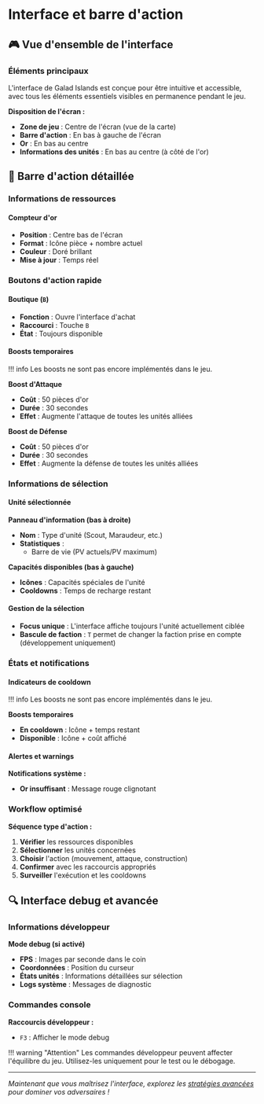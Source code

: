 # Interface et barre d'action

## 🎮 Vue d'ensemble de l'interface

### Éléments principaux

L'interface de Galad Islands est conçue pour être intuitive et accessible, avec tous les éléments essentiels visibles en permanence pendant le jeu.

**Disposition de l'écran :**

- **Zone de jeu** : Centre de l'écran (vue de la carte)
- **Barre d'action** : En bas à gauche de l'écran
- **Or** : En bas au centre
- **Informations des unités** : En bas au centre (à côté de l'or)

## 🔧 Barre d'action détaillée

### Informations de ressources

#### Compteur d'or

- **Position** : Centre bas de l'écran
- **Format** : Icône pièce + nombre actuel
- **Couleur** : Doré brillant
- **Mise à jour** : Temps réel

### Boutons d'action rapide

#### Boutique (`B`)

- **Fonction** : Ouvre l'interface d'achat
- **Raccourci** : Touche `B`
- **État** : Toujours disponible

#### Boosts temporaires

!!! info
    Les boosts ne sont pas encore implémentés dans le jeu.

**Boost d'Attaque**

- **Coût** : 50 pièces d'or
- **Durée** : 30 secondes
- **Effet** : Augmente l'attaque de toutes les unités alliées

**Boost de Défense**

- **Coût** : 50 pièces d'or
- **Durée** : 30 secondes
- **Effet** : Augmente la défense de toutes les unités alliées

### Informations de sélection

#### Unité sélectionnée

**Panneau d'information (bas à droite)**

- **Nom** : Type d'unité (Scout, Maraudeur, etc.)
- **Statistiques** :
  - Barre de vie (PV actuels/PV maximum)

**Capacités disponibles (bas à gauche)**

- **Icônes** : Capacités spéciales de l'unité
- **Cooldowns** : Temps de recharge restant

#### Gestion de la sélection

- **Focus unique** : L'interface affiche toujours l'unité actuellement ciblée
- **Bascule de faction** : `T` permet de changer la faction prise en compte (développement uniquement)

### États et notifications

#### Indicateurs de cooldown

!!! info
    Les boosts ne sont pas encore implémentés dans le jeu.

**Boosts temporaires**

- **En cooldown** : Icône + temps restant
- **Disponible** : Icône + coût affiché

#### Alertes et warnings

**Notifications système :**

- **Or insuffisant** : Message rouge clignotant

### Workflow optimisé

**Séquence type d'action :**

1. **Vérifier** les ressources disponibles
2. **Sélectionner** les unités concernées
3. **Choisir** l'action (mouvement, attaque, construction)
4. **Confirmer** avec les raccourcis appropriés
5. **Surveiller** l'exécution et les cooldowns

## 🔍 Interface debug et avancée

### Informations développeur

**Mode debug (si activé)**

- **FPS** : Images par seconde dans le coin
- **Coordonnées** : Position du curseur
- **États unités** : Informations détaillées sur sélection
- **Logs système** : Messages de diagnostic

### Commandes console

**Raccourcis développeur :**

- `F3` : Afficher le mode debug

!!! warning "Attention"
    Les commandes développeur peuvent affecter l'équilibre du jeu. Utilisez-les uniquement pour le test ou le débogage.

---

*Maintenant que vous maîtrisez l'interface, explorez les [stratégies avancées](strategy.md) pour dominer vos adversaires !*

